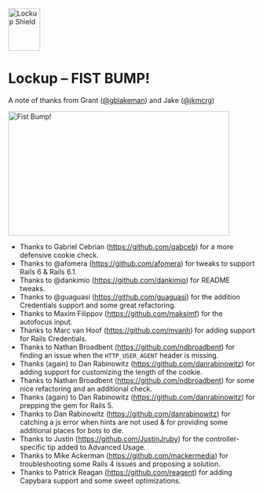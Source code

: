 <img src="http://lockup.interdiscipline.com/github_host/lockup_mark.png" width="65" height="87" alt="Lockup Shield" />

# Lockup – FIST BUMP!

A note of thanks from Grant ([@gblakeman](http://github.com/gblakeman)) and Jake ([@jkmcrg](http://github.com/jkmcrg))

<img src="http://lockup.interdiscipline.com/github_host/adventure_time_fist_bump.gif" width="450" height="253" alt="Fist Bump!" />

* Thanks to Gabriel Cebrian (https://github.com/gabceb) for a more defensive cookie check.
* Thanks to @afomera (https://github.com/afomera) for tweaks to support Rails 6 & Rails 6.1.
* Thanks to @dankimio (https://github.com/dankimio) for README tweaks.
* Thanks to @guaguasi (https://github.com/guaguasi) for the addition Credentials support and some great refactoring.
* Thanks to Maxim Filippov (https://github.com/maksimf) for the autofocus input.
* Thanks to Marc van Hoof (https://github.com/mvanh) for adding support for Rails Credentials.
* Thanks to Nathan Broadbent (https://github.com/ndbroadbent) for finding an issue when the `HTTP_USER_AGENT` header is missing.
* Thanks (again) to Dan Rabinowitz (https://github.com/danrabinowitz) for adding support for customizing the length of the cookie.
* Thanks to Nathan Broadbent (https://github.com/ndbroadbent) for some nice refactoring and an additional check.
* Thanks (again) to Dan Rabinowitz (https://github.com/danrabinowitz) for prepping the gem for Rails 5.
* Thanks to Dan Rabinowitz (https://github.com/danrabinowitz) for catching a js error when hints are not used & for providing some additional places for bots to die.
* Thanks to Justin (https://github.com/JustinJruby) for the controller-specific tip added to Advanced Usage.
* Thanks to Mike Ackerman (https://github.com/mackermedia) for troubleshooting some Rails 4 issues and proposing a solution.
* Thanks to Patrick Reagan (https://github.com/reagent) for adding Capybara support and some sweet optimizations.
